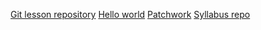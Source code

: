 [Git lesson repository](https://github.com/Anna882/git-lesson-repository)
[Hello world](https://github.com/Anna882/hello-world)
[Patchwork](https://github.com/Anna882/patchwork)
[Syllabus repo](https://github.com/greenfox-academy/becool-syllabus)
